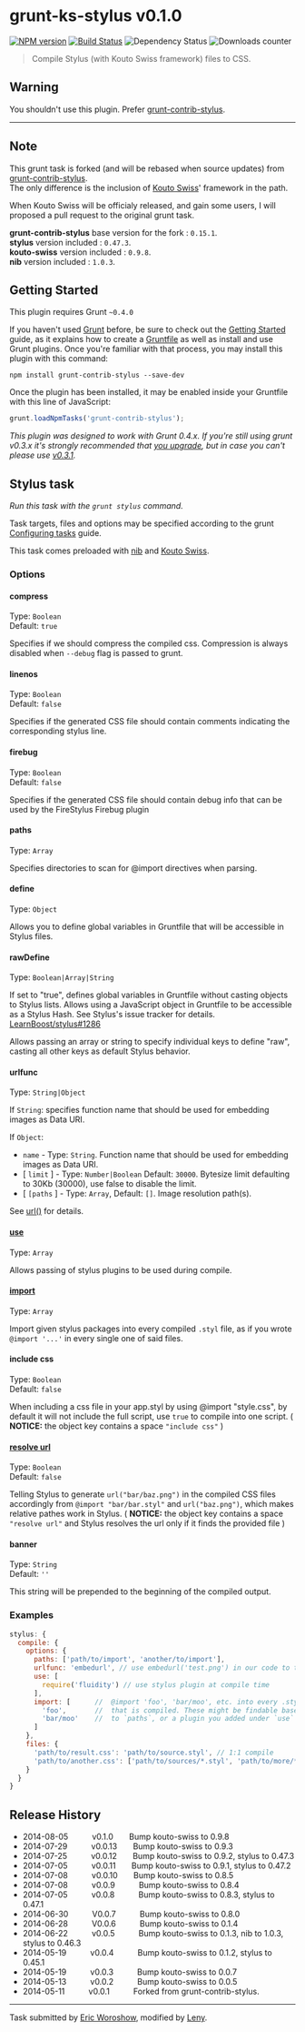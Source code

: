 # grunt-ks-stylus v0.1.0

[![NPM version](http://img.shields.io/npm/v/grunt-ks-stylus.svg)](https://www.npmjs.org/package/grunt-ks-stylus) [![Build Status](http://img.shields.io/travis/leny/grunt-ks-stylus.svg)](https://travis-ci.org/leny/grunt-ks-stylus) ![Dependency Status](https://david-dm.org/leny/grunt-ks-stylus.svg) ![Downloads counter](http://img.shields.io/npm/dm/grunt-ks-stylus.svg)

> Compile Stylus (with Kouto Swiss framework) files to CSS.

## Warning

You shouldn't use this plugin. Prefer [grunt-contrib-stylus](https://www.npmjs.org/package/grunt-contrib-stylus).

* * *

## Note

This grunt task is forked (and will be rebased when source updates) from [grunt-contrib-stylus](https://www.npmjs.org/package/grunt-contrib-stylus).  
The only difference is the inclusion of [Kouto Swiss](https://www.npmjs.org/package/kouto-swiss)' framework in the path.

When Kouto Swiss will be officialy released, and gain some users, I will proposed a pull request to the original grunt task.

**grunt-contrib-stylus** base version for the fork : `0.15.1`.  
**stylus** version included : `0.47.3`.  
**kouto-swiss** version included : `0.9.8`.  
**nib** version included : `1.0.3`.

## Getting Started
This plugin requires Grunt `~0.4.0`

If you haven't used [Grunt](http://gruntjs.com/) before, be sure to check out the [Getting Started](http://gruntjs.com/getting-started) guide, as it explains how to create a [Gruntfile](http://gruntjs.com/sample-gruntfile) as well as install and use Grunt plugins. Once you're familiar with that process, you may install this plugin with this command:

```shell
npm install grunt-contrib-stylus --save-dev
```

Once the plugin has been installed, it may be enabled inside your Gruntfile with this line of JavaScript:

```js
grunt.loadNpmTasks('grunt-contrib-stylus');
```

*This plugin was designed to work with Grunt 0.4.x. If you're still using grunt v0.3.x it's strongly recommended that [you upgrade](http://gruntjs.com/upgrading-from-0.3-to-0.4), but in case you can't please use [v0.3.1](https://github.com/gruntjs/grunt-contrib-stylus/tree/grunt-0.3-stable).*

## Stylus task
_Run this task with the `grunt stylus` command._

Task targets, files and options may be specified according to the grunt [Configuring tasks](http://gruntjs.com/configuring-tasks) guide.

This task comes preloaded with [nib](http://visionmedia.github.com/nib/) and [Kouto Swiss](https://www.npmjs.org/package/kouto-swiss).

### Options

#### compress
Type: `Boolean`  
Default: `true`

Specifies if we should compress the compiled css. Compression is always disabled when `--debug` flag is passed to grunt.

#### linenos
Type: `Boolean`  
Default: `false`

Specifies if the generated CSS file should contain comments indicating the corresponding stylus line.

#### firebug
Type: `Boolean`  
Default: `false`

Specifies if the generated CSS file should contain debug info that can be used by the FireStylus Firebug plugin

#### paths
Type: `Array`

Specifies directories to scan for @import directives when parsing.

#### define
Type: `Object`

Allows you to define global variables in Gruntfile that will be accessible in Stylus files.

#### rawDefine
Type: `Boolean|Array|String`

If set to "true", defines global variables in Gruntfile without casting objects to Stylus lists. Allows using a JavaScript object in Gruntfile to be accessible as a Stylus Hash. See Stylus's issue tracker for details. [LearnBoost/stylus#1286](https://github.com/LearnBoost/stylus/issues/1286)

Allows passing an array or string to specify individual keys to define "raw", casting all other keys as default Stylus behavior.

#### urlfunc
Type: `String|Object`

If `String`: specifies function name that should be used for embedding images as Data URI.

If `Object`:
* `name` - Type: `String`. Function name that should be used for embedding images as Data URI.
* [ `limit` ] - Type: `Number|Boolean` Default: `30000`. Bytesize limit defaulting to 30Kb (30000), use false to disable the limit.
* [ `[paths` ] - Type: `Array`, Default: `[]`. Image resolution path(s).

See [url()](http://learnboost.github.io/stylus/docs/functions.url.html) for details.

#### [use](https://github.com/LearnBoost/stylus/blob/master/docs/js.md#usefn)
Type: `Array`

Allows passing of stylus plugins to be used during compile.

#### [import](https://github.com/LearnBoost/stylus/blob/master/docs/js.md#importpath)
Type: `Array`

Import given stylus packages into every compiled `.styl` file, as if you wrote `@import '...'`
in every single one of said files.

#### include css
Type: `Boolean`  
Default: `false`

When including a css file in your app.styl by using @import "style.css", by default it will not include the full script, use `true` to compile into one script.
( **NOTICE:** the object key contains a space `"include css"` )

#### [resolve url](http://learnboost.github.io/stylus/docs/executable.html#resolving-relative-urls-inside-imports)
Type: `Boolean`  
Default: `false`

Telling Stylus to generate `url("bar/baz.png")` in the compiled CSS files accordingly from `@import "bar/bar.styl"` and `url("baz.png")`, which makes relative pathes work in Stylus.
( **NOTICE:** the object key contains a space `"resolve url"` and Stylus resolves the url only if it finds the provided file )

#### banner
Type: `String`  
Default: `''`

This string will be prepended to the beginning of the compiled output.

### Examples

```js
stylus: {
  compile: {
    options: {
      paths: ['path/to/import', 'another/to/import'],
      urlfunc: 'embedurl', // use embedurl('test.png') in our code to trigger Data URI embedding
      use: [
        require('fluidity') // use stylus plugin at compile time
      ],
      import: [      //  @import 'foo', 'bar/moo', etc. into every .styl file
        'foo',       //  that is compiled. These might be findable based on values you gave
        'bar/moo'    //  to `paths`, or a plugin you added under `use`
      ]
    },
    files: {
      'path/to/result.css': 'path/to/source.styl', // 1:1 compile
      'path/to/another.css': ['path/to/sources/*.styl', 'path/to/more/*.styl'] // compile and concat into single file
    }
  }
}
```

## Release History

* 2014-08-05   v0.1.0  Bump kouto-swiss to 0.9.8
* 2014-07-29   v0.0.13  Bump kouto-swiss to 0.9.3
* 2014-07-25   v0.0.12  Bump kouto-swiss to 0.9.2, stylus to 0.47.3
* 2014-07-05   v0.0.11  Bump kouto-swiss to 0.9.1, stylus to 0.47.2
* 2014-07-08   v0.0.10  Bump kouto-swiss to 0.8.5
* 2014-07-08   v0.0.9   Bump kouto-swiss to 0.8.4
* 2014-07-05   v0.0.8   Bump kouto-swiss to 0.8.3, stylus to 0.47.1
* 2014-06-30   V0.0.7   Bump kouto-swiss to 0.8.0
* 2014-06-28   V0.0.6   Bump kouto-swiss to 0.1.4
* 2014-06-22   v0.0.5   Bump kouto-swiss to 0.1.3, nib to 1.0.3, stylus to 0.46.3
* 2014-05-19   v0.0.4   Bump kouto-swiss to 0.1.2, stylus to 0.45.1
* 2014-05-19   v0.0.3   Bump kouto-swiss to 0.0.7
* 2014-05-13   v0.0.2   Bump kouto-swiss to 0.0.5
* 2014-05-11   v0.0.1   Forked from grunt-contrib-stylus.

* * *

Task submitted by [Eric Woroshow](http://ericw.ca), modified by [Leny](http://leny.me).
